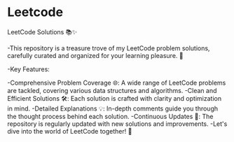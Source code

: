 # Leetcode
LeetCode Solutions 📚✨

-This repository is a treasure trove of my LeetCode problem solutions, carefully curated and organized for your learning pleasure. 💎

-Key Features:

-Comprehensive Problem Coverage 🌐: A wide range of LeetCode problems are tackled, covering various data structures and algorithms.
-Clean and Efficient Solutions 🛠️: Each solution is crafted with clarity and optimization in mind.
-Detailed Explanations 💡: In-depth comments guide you through the thought process behind each solution.
-Continuous Updates 🔄: The repository is regularly updated with new solutions and improvements.
-Let's dive into the world of LeetCode together! 🚀
